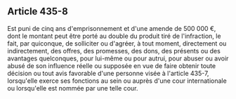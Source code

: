 Article 435-8
----
Est puni de cinq ans d'emprisonnement et d'une amende de 500 000 €, dont le
montant peut être porté au double du produit tiré de l'infraction, le fait, par
quiconque, de solliciter ou d'agréer, à tout moment, directement ou
indirectement, des offres, des promesses, des dons, des présents ou des
avantages quelconques, pour lui-même ou pour autrui, pour abuser ou avoir abusé
de son influence réelle ou supposée en vue de faire obtenir toute décision ou
tout avis favorable d'une personne visée à l'article 435-7, lorsqu'elle exerce
ses fonctions au sein ou auprès d'une cour internationale ou lorsqu'elle est
nommée par une telle cour.
